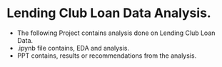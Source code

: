 # Lending Club Loan Data Analysis.
- The following Project contains analysis done on Lending Club Loan Data.
- .ipynb file contains, EDA and analysis.
- PPT contains, results or recommendations from the analysis.
